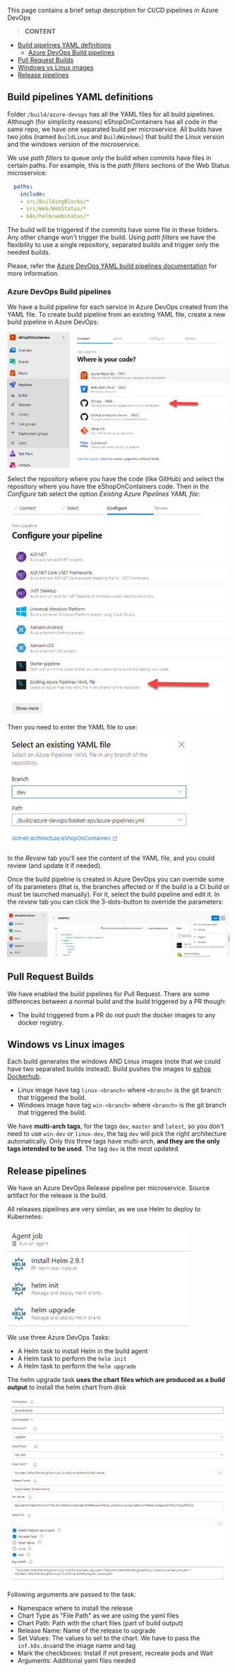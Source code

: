 This page contains a brief setup description for CI/CD pipelines in Azure DevOps

> **CONTENT**

- [Build pipelines YAML definitions](#build-pipelines-yaml-definitions)
  - [Azure DevOps Build pipelines](#azure-devops-build-pipelines)
- [Pull Request Builds](#pull-request-builds)
- [Windows vs Linux images](#windows-vs-linux-images)
- [Release pipelines](#release-pipelines)
## Build pipelines YAML definitions

Folder `/build/azure-devops` has all the YAML files for all build pipelines. Although (for simplicity reasons) eShopOnContainers has all code in the same repo, we have one separated build per microservice. All builds have two jobs (named `BuildLinux` and `BuildWindows`) that build the Linux version and the windows version of the microservice.

We use _path filters_ to queue only the build when commits have files in certain paths. For example, this is the _path filters_ sections of the Web Status microservice:

```yaml
  paths:
    include:
    - src/BuildingBlocks/*
    - src/Web/WebStatus/*
    - k8s/helm/webstatus/* 
```

The build will be triggered if the commits have some file in these folders. Any other change won't trigger the build. Using _path filters_ we have the flexibility to use a single repository, separated builds and trigger only the needed builds.

Please, refer the [Azure DevOps YAML build pipelines documentation](https://docs.microsoft.com/azure/devops/pipelines/yaml-schema?view=azure-devops&tabs=schema) for more information.

### Azure DevOps Build pipelines

We have a build pipeline for each service in Azure DevOps created from the YAML file. To create build pipeline from an existing YAML file, create a new build pipeline in Azure DevOps:

![Create a new build pipeline - step1](./images/Azure-DevOps-pipelines/build1.png)

Select the repository where you have the code (like GitHub) and select the repository where you have the eShopOnContainers code. Then in the _Configure_ tab select the option _Existing Azure Pipelines YAML file_:

![Selecting Existing Azure Pipelines YAML file option](./images/Azure-DevOps-pipelines/build2.png)

Then you need to enter the YAML file to use:

![Entering the path of the YAML file to use](./images/Azure-DevOps-pipelines/build3.png)

In the _Review_ tab you'll see the content of the YAML file, and you could review (and update it if needed).

Once the build pipeline is created in Azure DevOps you can override some of its parameters (that is, the branches affected or if the build is a CI build or must be launched manually). For it, select the build pipeline and edit it. In the _review_ tab you can click the 3-dots-button to override the parameters:

![Editing the build pipeline](./images/Azure-DevOps-pipelines/edit-build.png)

## Pull Request Builds

We have enabled the build pipelines for Pull Request. There are some differences between a normal build and the build triggered by a PR though:

* The build triggered from a PR do not push the docker images to any docker registry.

## Windows vs Linux images

Each build generates the windows AND Linux images (note that we could have two separated builds instead). Build pushes the images to [eshop Dockerhub](https://hub.docker.com/u/eshop/).

* Linux image have tag `linux-<branch>` where `<branch>` is the git branch that triggered the build.
* Windows image have tag `win-<branch>` where `<branch>` is the git branch that triggered the build.

We have **multi-arch tags**, for the tags `dev`, `master` and `latest`, so you don't need to use `win-dev` or `linux-dev`, the tag `dev` will pick the right architecture automatically. Only this three tags have multi-arch, **and they are the only tags intended to be used**. The tag `dev` is the most updated.

## Release pipelines

We have an Azure DevOps Release pipeline per microservice. Source artifact for the release is the build.

All releases pipelines are very similar, as we use Helm to deploy to Kubernetes:

![Release tasks](./images/Azure-DevOps-pipelines/release-tasks.png)

We use three Azure DevOps Tasks:

* A Helm task to install Helm in the build agent
* A Helm task to perform the `helm init`
* A Helm task to perform the `helm upgrade`

The helm upgrade task **uses the chart files which are produced as a build output** to install the helm chart from disk

![Helm upgrade task](./images/Azure-DevOps-pipelines/helm-upgrade-task.png)

Following arguments are passed to the task:

* Namespace where to install the release
* Chart Type as "File Path" as we are using the yaml files
* Chart Path: Path with the chart files (part of build output)
* Release Name: Name of the release to upgrade
* Set Values: The values to set to the chart. We have to pass the `inf.k8s.dns`and the image name and tag
* Mark the checkboxes: Install if not present, recreate pods and Wait
* Arguments: Additional yaml files needed
